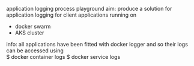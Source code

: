 application logging process playground
aim: produce a solution for application logging for client applications running on 
- docker swarm
- AKS cluster

info:
all applications have been fitted with docker logger and so their logs can be accessed using  
$ docker container logs <container-id>
$ docker service logs <service-id>
